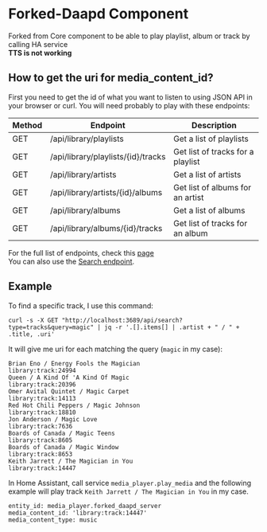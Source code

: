 # Forked-Daapd Component
Forked from Core component to be able to play playlist, album or track by calling HA service  
**TTS is not working**

## How to get the uri for media_content_id?

First you need to get the id of what you want to listen to using JSON API in your browser or curl. You will need probably to play with these endpoints:

| Method | Endpoint | Description |
|---|---|---|
|GET|/api/library/playlists|Get a list of playlists|
|GET|/api/library/playlists/{id}/tracks|Get list of tracks for a playlist|
|GET|/api/library/artists|Get a list of artists|
|GET|/api/library/artists/{id}/albums|Get list of albums for an artist|
|GET|/api/library/albums|Get a list of albums|
|GET|/api/library/albums/{id}/tracks|Get list of tracks for an album|

For the full list of endpoints, check this [page](https://github.com/owntone/owntone-server/blob/master/README_JSON_API.md#library)  
You can also use the [Search endpoint](https://github.com/owntone/owntone-server/blob/master/README_JSON_API.md#search).

## Example

To find a specific track, I use this command:
```
curl -s -X GET "http://localhost:3689/api/search?type=tracks&query=magic" | jq -r '.[].items[] | .artist + " / " + .title, .uri'
```
It will give me uri for each matching the query (```magic``` in my case):
```
Brian Eno / Energy Fools the Magician
library:track:24994
Queen / A Kind Of 'A Kind Of Magic
library:track:20396
Omer Avital Quintet / Magic Carpet
library:track:14113
Red Hot Chili Peppers / Magic Johnson
library:track:18810
Jon Anderson / Magic Love
library:track:7636
Boards of Canada / Magic Teens
library:track:8605
Boards of Canada / Magic Window
library:track:8653
Keith Jarrett / The Magician in You
library:track:14447
```

In Home Assistant, call service ```media_player.play_media``` and the following example will play track ```Keith Jarrett / The Magician in You``` in my case.
```
entity_id: media_player.forked_daapd_server
media_content_id: 'library:track:14447'
media_content_type: music
```
